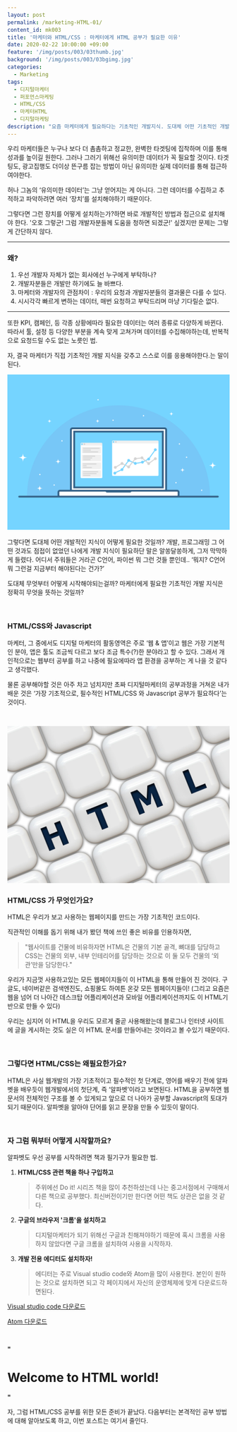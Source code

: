 ```yaml
---
layout: post
permalink: /marketing-HTML-01/
content_id: mk003
title: '마케터와 HTML/CSS : 마케터에게 HTML 공부가 필요한 이유'
date: 2020-02-22 10:00:00 +09:00
feature: '/img/posts/003/03thumb.jpg'
background: '/img/posts/003/03bgimg.jpg'
categories:
  - Marketing
tags:
  - 디지털마케터
  - 퍼포먼스마케팅
  - HTML/CSS
  - 마케터HTML
  - 디지털마케팅
description: "요즘 마케터에게 필요하다는 기초적인 개발지식. 도대체 어떤 기초적인 개발지식이 필요한걸까? : 마케터, HTML/CSS를 합니다."
---
```


우리 마케터들은 누구나 보다 더 촘촘하고 정교한, 완벽한 타겟팅에 집착하며 이를 통해 성과를 높이길 원한다. 그러나 그러기 위해선 유의미한 데이터가 꼭 필요할 것이다. 타겟팅도, 광고집행도 더이상 뜬구름 잡는 방법이 아닌 유의미한 실제 데이터를 통해 접근하여야한다.

 허나 그놈의 ‘유의미한 데이터’는 그냥 얻어지는 게 아니다. 그런 데이터를 수집하고 추적하고 파악하려면 여러 ‘장치’를 설치해야하기 때문이다.

그렇다면 그런 장치를 어떻게 설치하는가?하면 바로 개발적인 방법과 접근으로 설치해야 한다. '오호 그렇군! 그럼 개발자분들께 도움을 청하면 되겠군!' 싶겠지만 문제는 그렇게 간단하지 않다.

<hr>

<h3> 왜?</h3>

1. 우선 개발자 자체가 없는 회사에선 누구에게 부탁하나?
2. 개발자분들은 개발만 하기에도 늘 바쁘다.
3. 마케터와 개발자의 관점차이 : 우리의 요청과 개발자분들의 결과물은 다를 수 있다.
4. 시시각각 빠르게 변하는 데이터, 매번 요청하고 부탁드리며 마냥 기다릴순 없다.

<hr>

또한 KPI, 캠페인, 등 각종 상황에따라 필요한 데이터는 여러 종류로 다양하게 바뀐다. 따라서 툴, 설정 등 다양한 부분을 계속 맞게 고쳐가며 데이터를 수집해야하는데, 반복적으로 요청드릴 수도 없는 노릇인 법.

자, 결국 마케터가 직접 기초적인 개발 지식을 갖추고 스스로 이를 응용해야한다.는 말이 된다.

![개발png](/img/posts/003/01.png)

그렇다면 도대체 어떤 개발적인 지식이 어떻게 필요한 것일까? 개발, 프로그래밍 그 어떤 것과도 점접이 없었던 나에게 개발 지식이 필요하단 말은 알쏭달쏭하게, 그저 막막하게 들렸다. 어디서 주워들은 거라곤 C언어, 파이썬 뭐 그런 것들 뿐인데.. ‘뭐지? C언어 뭐 그런걸 지금부터 해야된다는 건가?’

도대체 무엇부터 어떻게 시작해야되는걸까? 마케터에게 필요한 기초적인 개발 지식은 정확히 무엇을 뜻하는 것일까?

<br>

<h3>HTML/CSS와 Javascript</h3>

마케터, 그 중에서도 디지털 마케터의 활동영역은 주로 ‘웹 & 앱’이고 웹은 가장 기본적인 분야, 앱은 툴도 조금씩 다르고 보다 조금 특수(?)한 분야라고 할 수 있다. 그래서 개인적으로는 웹부터 공부를 하고 나중에 필요에따라 앱 환경을 공부하는 게 나을 것 같다고 생각했다.

물론 공부해야할 것은 아주 차고 넘치지만 초짜 디지털마케터의 공부과정을 거쳐온 내가 배운 것은 ‘가장 기초적으로, 필수적인 HTML/CSS 와 Javascript 공부가 필요하다’는 것이다.

<br>

![html이미지](/img/posts/003/02.jpg)

<h3>HTML/CSS 가 무엇인가요?</h3>

HTML은 우리가 보고 사용하는 웹페이지를 만드는 가장 기초적인 코드이다.

직관적인 이해를 돕기 위해 내가 봤던 책에 쓰인 좋은 비유를 인용하자면,

> "웹사이트를 건물에 비유하자면 HTML은 건물의 기본 골격, 뼈대를 담당하고 CSS는 건물의 외부, 내부 인테리어를 담당하는 것으로 이 둘 모두 건물의 ‘외관’만을 담당한다."

우리가 지금껏 사용하고있는 모든 웹페이지들이 이 HTML을 통해 만들어 진 것이다. 구글도, 네이버같은 검색엔진도, 쇼핑몰도 하여튼 온갖 모든 웹페이지들이! (그리고 요즘은 웹을 넘어 더 나아간 데스크탑 어플리케이션과 모바일 어플리케이션까지도 이 HTML기반으로 만들 수 있다)

 우리는 심지어 이 HTML을 우리도 모르게 줄곧 사용해왔는데 블로그나 인터넷 사이트에 글을 게시하는 것도 실은 이 HTML 문서를 만들어내는 것이라고 볼 수있기 때문이다.

<br>

<h3>그렇다면 HTML/CSS는 왜필요한가요?</h3>


HTML은 사실 웹개발의 가장 기초적이고 필수적인 첫 단계로, 영어를 배우기 전에 알파벳을 배우듯이 웹개발에서의 첫단계, 즉 ‘알파벳’이라고 보면된다. HTML을 공부하면 웹문서의 전체적인 구조를 볼 수 있게되고 앞으로 더 나아가 공부할 Javascript의 토대가 되기 때문이다. 알파벳을 알아야 단어를 읽고 문장을 만들 수 있듯이 말이다.

<br>

<h3>자 그럼 뭐부터 어떻게 시작할까요?</h3>


알파벳도 우선 공부를 시작하려면 책과 필기구가 필요한 법.

1. **HTML/CSS 관련 책을 하나 구입하고**

   > 주위에선 Do it! 시리즈 책을 많이 추천하셨는데 나는 중고서점에서 구매해서 다른 책으로 공부했다. 최신버전이기만 한다면 어떤 책도 상관은 없을 것 같다.

2. **구글의 브라우저 '크롬'을 설치하고**

   >디지털마케터가 되기 위해선 구글과 친해져야하기 때문에 혹시 크롬을 사용하지 않았다면 구글 크롬을 설치하여 사용을 시작하자.

3. **개발 전용 에디터도 설치하자!**

   > 에디터는 주로 Visual studio code와 Atom을 많이 사용한다. 본인이 원하는 것으로 설치하면 되고 각 페이지에서 자신의 운영체제에 맞게 다운로드하면된다.

[Visual studio code 다운로드](https://code.visualstudio.com/download)

[Atom 다운로드](https://atom.io/)

<br>

**"<h1>Welcome to HTML world!</h1>"**

자, 그럼 HTML/CSS 공부를 위한 모든 준비가 끝났다. 다음부터는 본격적인 공부 방법에 대해 알아보도록 하고, 이번 포스트는 여기서 줄인다.

<br>

<br>
